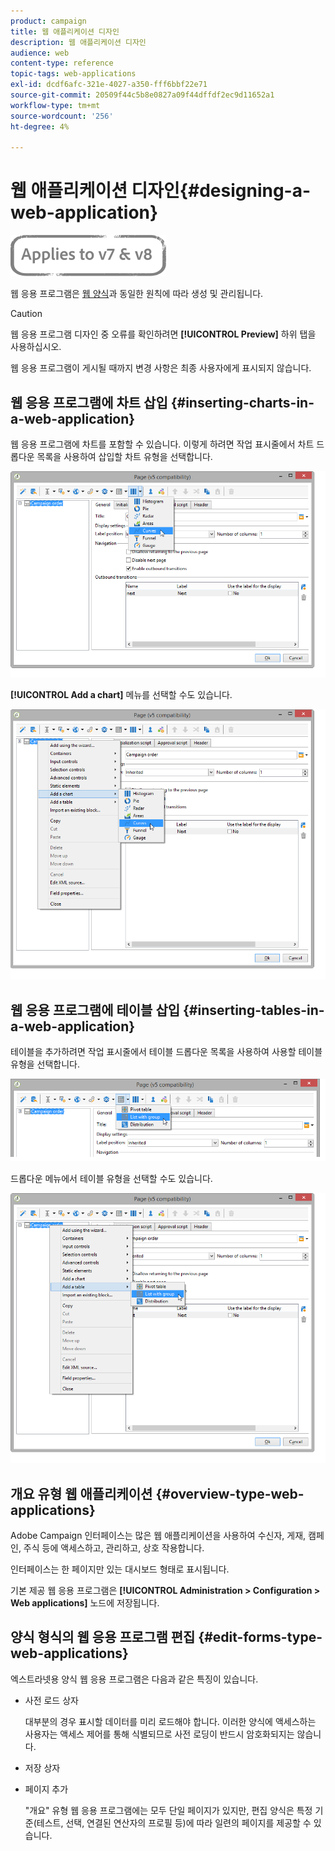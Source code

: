```yaml
---
product: campaign
title: 웹 애플리케이션 디자인
description: 웹 애플리케이션 디자인
audience: web
content-type: reference
topic-tags: web-applications
exl-id: dcdf6afc-321e-4027-a350-fff6bbf22e71
source-git-commit: 20509f44c5b8e0827a09f44dffdf2ec9d11652a1
workflow-type: tm+mt
source-wordcount: '256'
ht-degree: 4%

---
```


# 웹 애플리케이션 디자인{#designing-a-web-application}

![](../../assets/common.svg)

웹 응용 프로그램은 [웹 양식](about-web-forms.md)과 동일한 원칙에 따라 생성 및 관리됩니다.

>[!CAUTION]
>
>웹 응용 프로그램 디자인 중 오류를 확인하려면 **[!UICONTROL Preview]** 하위 탭을 사용하십시오.
>
>웹 응용 프로그램이 게시될 때까지 변경 사항은 최종 사용자에게 표시되지 않습니다.

## 웹 응용 프로그램에 차트 삽입 {#inserting-charts-in-a-web-application}

웹 응용 프로그램에 차트를 포함할 수 있습니다. 이렇게 하려면 작업 표시줄에서 차트 드롭다운 목록을 사용하여 삽입할 차트 유형을 선택합니다.

![](assets/s_ncs_admin_webapps_bar_graph.png)

**[!UICONTROL Add a chart]** 메뉴를 선택할 수도 있습니다.

![](assets/s_ncs_admin_webapps_graph.png)

## 웹 응용 프로그램에 테이블 삽입 {#inserting-tables-in-a-web-application}

테이블을 추가하려면 작업 표시줄에서 테이블 드롭다운 목록을 사용하여 사용할 테이블 유형을 선택합니다.

![](assets/s_ncs_admin_webapps_bar_table.png)

드롭다운 메뉴에서 테이블 유형을 선택할 수도 있습니다.

![](assets/s_ncs_admin_webapps_table.png)

## 개요 유형 웹 애플리케이션 {#overview-type-web-applications}

Adobe Campaign 인터페이스는 많은 웹 애플리케이션을 사용하여 수신자, 게재, 캠페인, 주식 등에 액세스하고, 관리하고, 상호 작용합니다.

인터페이스는 한 페이지만 있는 대시보드 형태로 표시됩니다.

기본 제공 웹 응용 프로그램은 **[!UICONTROL Administration > Configuration > Web applications]** 노드에 저장됩니다.

## 양식 형식의 웹 응용 프로그램 편집 {#edit-forms-type-web-applications}

엑스트라넷용 양식 웹 응용 프로그램은 다음과 같은 특징이 있습니다.

* 사전 로드 상자

   대부분의 경우 표시할 데이터를 미리 로드해야 합니다. 이러한 양식에 액세스하는 사용자는 액세스 제어를 통해 식별되므로 사전 로딩이 반드시 암호화되지는 않습니다.

* 저장 상자
* 페이지 추가

   &quot;개요&quot; 유형 웹 응용 프로그램에는 모두 단일 페이지가 있지만, 편집 양식은 특정 기준(테스트, 선택, 연결된 연산자의 프로필 등)에 따라 일련의 페이지를 제공할 수 있습니다.


